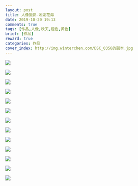 ```yaml
---
layout: post
title: 人像摄影-湘湖花海
date: 2019-10-20 19:13
comments: true
tags: [作品,人像,秋天,橙色,黄色]
brief: [作品]
reward: true
categories: 作品
cover_index: http://img.winterchen.com/DSC_0356的副本.jpg
---
```



![](http://img.winterchen.com/DSC_0356.jpg)

![](http://img.winterchen.com/DSC_0603.jpg)

![](http://img.winterchen.com/DSC_0605.jpg)

![](http://img.winterchen.com/DSC_0613-COLLAGE.jpg)

![](http://img.winterchen.com/DSC_0615.jpg)

![](http://img.winterchen.com/DSC_0641.jpg)

![](http://img.winterchen.com/DSC_0642.jpg)

![](http://img.winterchen.com/DSC_0513.jpg)

![](http://img.winterchen.com/DSC_0576.jpg)

![](http://img.winterchen.com/DSC_0584.jpg)

![](http://img.winterchen.com/DSC_0600.jpg)

![](http://img.winterchen.com/DSC_0626.jpg)

![](http://img.winterchen.com/DSC_0649.jpg)

